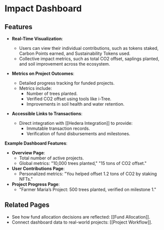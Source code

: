 # Impact Dashboard

## Features

- **Real-Time Visualization**:
    
    - Users can view their individual contributions, such as tokens staked, Carbon Points earned, and Sustainability Tokens used.
    - Collective impact metrics, such as total CO2 offset, saplings planted, and soil improvement across the ecosystem.
- **Metrics on Project Outcomes**:
    
    - Detailed progress tracking for funded projects.
    - Metrics include:
        - Number of trees planted.
        - Verified CO2 offset using tools like i-Tree.
        - Improvements in soil health and water retention.
- **Accessible Links to Transactions**:
    
    - Direct integration with [[Hedera Integration]] to provide:
        - Immutable transaction records.
        - Verification of fund disbursements and milestones.

**Example Dashboard Features**:

- **Overview Page**:
    - Total number of active projects.
    - Global metrics: "10,000 trees planted," "15 tons of CO2 offset."
- **User Contributions Page**:
    - Personalized metrics: "You helped offset 1.2 tons of CO2 by staking NFTs."
- **Project Progress Page**:
    - "Farmer Maria’s Project: 500 trees planted, verified on milestone 1."

## Related Pages

- See how fund allocation decisions are reflected: [[Fund Allocation]].
- Connect dashboard data to real-world projects: [[Project Workflow]].